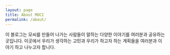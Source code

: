 ```yaml
---
layout: page
title: About MOCI
permalink: /about/
---
```

이 블로그는 모씨를 만들어 나가는 사람들이 말하는 다양한 이야기를 여러분과 공유하는 곳입니다. 이곳에서 우리가 생각하는 고민과 우리가 하고자 하는 계획들을 여러분과 이야기 하고 나누고자 합니다.
